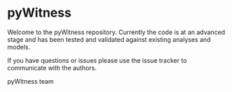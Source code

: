 # pyWitness

Welcome to the pyWitness repository. Currently the code is at an advanced stage and has been tested and validated against existing analyses and models. 

If you have questions or issues please use the issue tracker to communicate with the authors.

pyWitness team

